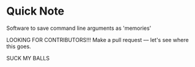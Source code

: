 # Quick Note
Software to save command line arguments as 'memories'


LOOKING FOR CONTRIBUTORS!!! Make a pull request –– let's see where this goes.

SUCK MY BALLS